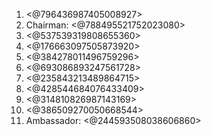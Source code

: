 1. <@796436987405008927>
2. Chairman: <@788495521752023080>
3. <@537539319808655360>
4. <@176663097505873920>
5. <@384278011496759296>
6. <@693086893247561728>
7. <@235843213489864715>
8. <@428544684076433409>
9. <@314810826987143169>
10. <@386509270050668544>
11. Ambassador: <@244593508038606860>
